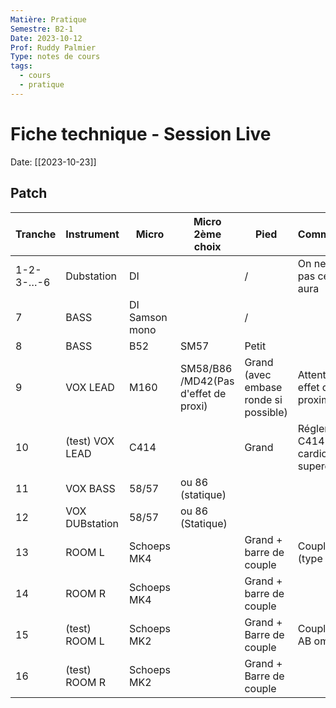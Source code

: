 ```yaml
---
Matière: Pratique
Semestre: B2-1
Date: 2023-10-12
Prof: Ruddy Palmier
Type: notes de cours
tags:
  - cours
  - pratique
---
```

# Fiche technique - Session Live
Date: [[2023-10-23]] 

## Patch
 | Tranche   | Instrument      | Micro          | Micro 2ème choix                     | Pied                                  | Commentaire                             |
 | --------- | --------------- | -------------- | ------------------------------------ | ------------------------------------- | --------------------------------------- |
 | 1-2-3-…-6 | Dubstation       | DI             |                                      | /                                     | On ne sait pas ce qu'il y aura          |
 | 7         | BASS            | DI Samson mono |                                      | /                                     |                                         |
 | 8         | BASS            | B52            | SM57                                 | Petit                                 |                                         |
 | 9         | VOX LEAD        | M160           | SM58/B86 /MD42(Pas d'effet de proxi) | Grand (avec embase ronde si possible) | Attention effet de proximité            |
 | 10        | (test) VOX LEAD | C414           |                                      | Grand                                 | Régler le C414 en cardio ou supercardio |
 | 11        | VOX BASS        | 58/57          | ou 86 (statique)                     |                                       |                                         |
 | 12        | VOX DUBstation      | 58/57          | ou 86 (Statique)                     |                                       |                                         |
 | 13        | ROOM L          | Schoeps MK4    |                                      | Grand + barre de couple               | Couple mixte (type ORTF)                |
 | 14        | ROOM R          | Schoeps MK4    |                                      | Grand + barre de couple               |                                         |
 | 15        | (test) ROOM L   | Schoeps MK2    |                                      | Grand + Barre de couple               | Couple stéréo AB omni                   |
 | 16        | (test) ROOM R   | Schoeps MK2    |                                      | Grand + Barre de couple               |                                         |

